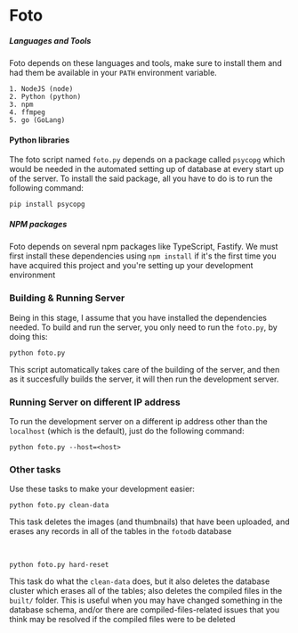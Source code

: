 # Foto

##### Languages and Tools

Foto depends on these languages and tools, make sure to install them and had them be
available in your `PATH` environment variable.

```
1. NodeJS (node)
2. Python (python)
3. npm
4. ffmpeg
5. go (GoLang)
```

#### Python libraries

The foto script named `foto.py` depends on a package called `psycopg` which would be needed
in the automated setting up of database at every start up of the server. To install the said 
package, all you have to do is to run the following command:

```
pip install psycopg
```

##### NPM packages

Foto depends on several npm packages like TypeScript, Fastify. We must first install these 
dependencies using `npm install` if it's the first time you have acquired this project and
you're setting up your development environment

### Building & Running Server
Being in this stage, I assume that you have installed the dependencies needed. To build and
run the server, you only need to run the `foto.py`, by doing this:

```
python foto.py
```

This script automatically takes care of the building of the server, and then as it succesfully
builds the server, it will then run the development server.

### Running Server on different IP address

To run the development server on a different ip address other than the `localhost` (which is the default),
just do the following command:

```
python foto.py --host=<host>
```



### Other tasks
Use these tasks to make your development easier:

```
python foto.py clean-data
```
This task deletes the images (and thumbnails) that have been uploaded, and erases any records in 
all of the tables in the `fotodb` database

<br>

```
python foto.py hard-reset
```
This task do what the `clean-data` does, but it also deletes the database cluster which erases all
of the tables; also deletes the compiled files in the `built/` folder. This is useful when you
may have changed something in the database schema, and/or there are compiled-files-related issues that you
think may be resolved if the compiled files were to be deleted